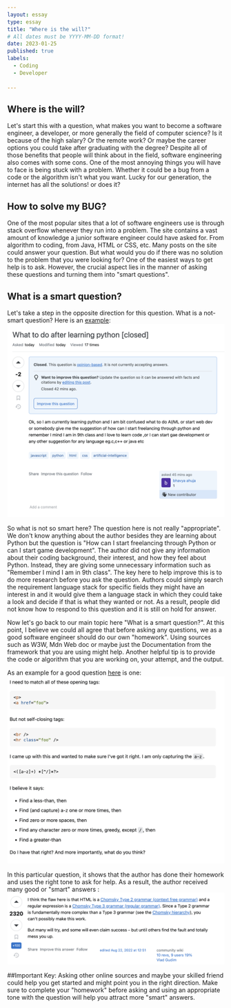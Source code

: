 ```yaml
---
layout: essay
type: essay
title: "Where is the will?"
# All dates must be YYYY-MM-DD format!
date: 2023-01-25
published: true
labels:
  - Coding
  - Developer

---
```



## Where is the will?

Let's start this with a question, what makes you want to become a software engineer, a developer, or more generally the field of computer science? Is it because of the high salary?
Or the remote work?
Or maybe the career options you could take after graduating with the degree?
Despite all of those benefits that people will think about in the field, software engineering also comes with some cons.
One of the most annoying things you will have to face is being stuck with a problem. Whether it could be a bug from a code
or the algorithm isn't what you want. Lucky for our generation, the internet has all the solutions! or does it?

## How to solve my BUG?

One of the most popular sites that a lot of software engineers use is through stack overflow whenever they run into a problem.
The site contains a vast amount of knowledge a junior software engineer could have asked for. From algorithm to coding, from Java, HTML or CSS, etc.
Many posts on the site could answer your question. But what would you do if there was no solution to the problem that you were looking for?
One of the easiest ways to get help is to ask. However, the crucial aspect lies in the manner of asking these questions and turning them into "smart questions".

## What is a smart question?
Let's take a step in the opposite direction for this question. What is a not-smart question? 
Here is an [example](https://stackoverflow.com/questions/77884267/what-to-do-after-learning-python):
<img width="600px" class="rounded  pe-4" src="../img/notSmartQuestion.png">

So what is not so smart here?
The question here is not really "appropriate". We don't know anything about the author besides they are learning about Python but the question is "How can I start freelancing 
through Python or can I start game development". The author did not give any information about their coding background, their interest, and how they feel about Python. Instead, 
they are giving some unnecessary information such as "Remember I mind I am in 9th class". The key here to help improve this is to do more research before you ask the question.
Authors could simply search the requirement language stack for specific fields they might have an interest in and it would give them a language stack in which they could take a look
and decide if that is what they wanted or not. As a result, people did not know how to respond to this question and it is still on hold for answer.

Now let's go back to our main topic here "What is a smart question?". At this point, I believe we could all agree that before asking any questions, we as a good software engineer
should do our own "homework". Using sources such as W3W, Mdn Web doc or maybe just the Documentation from the framework that you are using might help. Another helpful tip is to 
provide the code or algorithm that you are working on, your attempt, and the output.

As an example for a good question [here](https://stackoverflow.com/questions/1732348/regex-match-open-tags-except-xhtml-self-contained-tags/1732454#1732454) is one:
<img width="600px" class="rounded  pe-4" src="../img/smartQuestion.png">

In this particular question, it shows that the author has done their homework and uses the right tone to ask for help.
As a result, the author received many good or "smart" answers :
<img width="600px" class="rounded  pe-4" src="../img/smartAnswer.png">


##Important Key:
Asking other online sources and maybe your skilled friend could help you get started and might point you in the right direction. Make sure to complete your "homework" before asking
and using an appropriate tone with the question will help you attract more "smart" answers.

